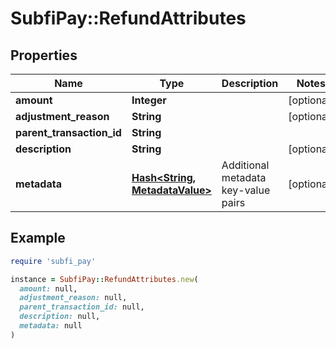 # SubfiPay::RefundAttributes

## Properties

| Name | Type | Description | Notes |
| ---- | ---- | ----------- | ----- |
| **amount** | **Integer** |  | [optional] |
| **adjustment_reason** | **String** |  | [optional] |
| **parent_transaction_id** | **String** |  |  |
| **description** | **String** |  | [optional] |
| **metadata** | [**Hash&lt;String, MetadataValue&gt;**](MetadataValue.md) | Additional metadata key-value pairs | [optional] |

## Example

```ruby
require 'subfi_pay'

instance = SubfiPay::RefundAttributes.new(
  amount: null,
  adjustment_reason: null,
  parent_transaction_id: null,
  description: null,
  metadata: null
)
```

